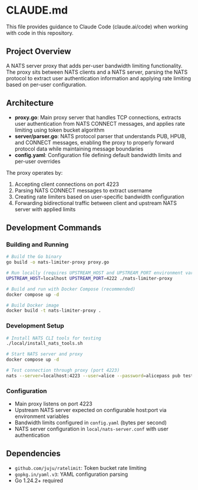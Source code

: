# CLAUDE.md

This file provides guidance to Claude Code (claude.ai/code) when working with code in this repository.

## Project Overview

A NATS server proxy that adds per-user bandwidth limiting functionality. The proxy sits between NATS clients and a NATS server, parsing the NATS protocol to extract user authentication information and applying rate limiting based on per-user configuration.

## Architecture

- **proxy.go**: Main proxy server that handles TCP connections, extracts user authentication from NATS CONNECT messages, and applies rate limiting using token bucket algorithm
- **server/parser.go**: NATS protocol parser that understands PUB, HPUB, and CONNECT messages, enabling the proxy to properly forward protocol data while maintaining message boundaries
- **config.yaml**: Configuration file defining default bandwidth limits and per-user overrides

The proxy operates by:
1. Accepting client connections on port 4223
2. Parsing NATS CONNECT messages to extract username
3. Creating rate limiters based on user-specific bandwidth configuration
4. Forwarding bidirectional traffic between client and upstream NATS server with applied limits

## Development Commands

### Building and Running
```bash
# Build the Go binary
go build -o nats-limiter-proxy proxy.go

# Run locally (requires UPSTREAM_HOST and UPSTREAM_PORT environment variables)
UPSTREAM_HOST=localhost UPSTREAM_PORT=4222 ./nats-limiter-proxy

# Build and run with Docker Compose (recommended)
docker compose up -d

# Build Docker image
docker build -t nats-limiter-proxy .
```

### Development Setup
```bash
# Install NATS CLI tools for testing
./local/install_nats_tools.sh

# Start NATS server and proxy
docker compose up -d

# Test connection through proxy (port 4223)
nats --server=localhost:4223 --user=alice --password=alicepass pub test "hello world"
```

### Configuration
- Main proxy listens on port 4223
- Upstream NATS server expected on configurable host:port via environment variables
- Bandwidth limits configured in `config.yaml` (bytes per second)
- NATS server configuration in `local/nats-server.conf` with user authentication

## Dependencies
- `github.com/juju/ratelimit`: Token bucket rate limiting
- `gopkg.in/yaml.v3`: YAML configuration parsing
- Go 1.24.2+ required